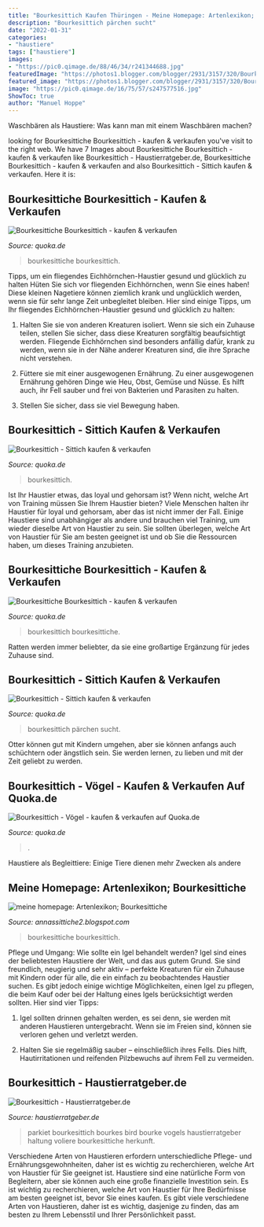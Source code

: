 ```yaml
---
title: "Bourkesittich Kaufen Thüringen - Meine Homepage: Artenlexikon; Bourkesittiche"
description: "Bourkesittich pärchen sucht"
date: "2022-01-31"
categories:
- "haustiere"
tags: ["haustiere"]
images:
- "https://pic0.qimage.de/88/46/34/r241344688.jpg"
featuredImage: "https://photos1.blogger.com/blogger/2931/3157/320/Bourkesittich03-1.jpg"
featured_image: "https://photos1.blogger.com/blogger/2931/3157/320/Bourkesittich03-1.jpg"
image: "https://pic0.qimage.de/16/75/57/s247577516.jpg"
ShowToc: true
author: "Manuel Hoppe"
---
```



Waschbären als Haustiere: Was kann man mit einem Waschbären machen?

	

		
looking for Bourkesittiche Bourkesittich - kaufen &amp; verkaufen you've visit to the right web. We have 7 Images about Bourkesittiche Bourkesittich - kaufen &amp; verkaufen like Bourkesittich - Haustierratgeber.de, Bourkesittiche Bourkesittich - kaufen &amp; verkaufen and also Bourkesittich - Sittich kaufen &amp; verkaufen. Here it is:
		
    
## Bourkesittiche Bourkesittich - Kaufen &amp; Verkaufen

<img loading=lazy src="https://pic0.qimage.de/28/60/15/s247156028.jpg" onerror="this.onerror=null;this.src='https://tse1.mm.bing.net/th?id=OIP.zKkp9rQFMh-xVwtmg0uQTgAAAA&amp;pid=15.1';" alt="Bourkesittiche Bourkesittich - kaufen &amp; verkaufen">

_Source: quoka.de_

>bourkesittiche bourkesittich. 

	

Tipps, um ein fliegendes Eichhörnchen-Haustier gesund und glücklich zu halten
Hüten Sie sich vor fliegenden Eichhörnchen, wenn Sie eines haben! Diese kleinen Nagetiere können ziemlich krank und unglücklich werden, wenn sie für sehr lange Zeit unbegleitet bleiben. Hier sind einige Tipps, um Ihr fliegendes Eichhörnchen-Haustier gesund und glücklich zu halten:
1. Halten Sie sie von anderen Kreaturen isoliert. Wenn sie sich ein Zuhause teilen, stellen Sie sicher, dass diese Kreaturen sorgfältig beaufsichtigt werden. Fliegende Eichhörnchen sind besonders anfällig dafür, krank zu werden, wenn sie in der Nähe anderer Kreaturen sind, die ihre Sprache nicht verstehen.

2. Füttere sie mit einer ausgewogenen Ernährung. Zu einer ausgewogenen Ernährung gehören Dinge wie Heu, Obst, Gemüse und Nüsse. Es hilft auch, ihr Fell sauber und frei von Bakterien und Parasiten zu halten.

3. Stellen Sie sicher, dass sie viel Bewegung haben.

    
## Bourkesittich - Sittich Kaufen &amp; Verkaufen

<img loading=lazy src="https://pic0.qimage.de/88/46/34/r241344688.jpg" onerror="this.onerror=null;this.src='https://tse1.mm.bing.net/th?id=OIP.9B8nGNmcr7cSy6BC4CSvygAAAA&amp;pid=15.1';" alt="Bourkesittich - Sittich kaufen &amp; verkaufen">

_Source: quoka.de_

>bourkesittich. 

	

Ist Ihr Haustier etwas, das loyal und gehorsam ist? Wenn nicht, welche Art von Training müssen Sie Ihrem Haustier bieten?
Viele Menschen halten ihr Haustier für loyal und gehorsam, aber das ist nicht immer der Fall. Einige Haustiere sind unabhängiger als andere und brauchen viel Training, um wieder dieselbe Art von Haustier zu sein. Sie sollten überlegen, welche Art von Haustier für Sie am besten geeignet ist und ob Sie die Ressourcen haben, um dieses Training anzubieten.

    
## Bourkesittiche Bourkesittich - Kaufen &amp; Verkaufen

<img loading=lazy src="https://pic0.qimage.de/16/75/57/s247577516.jpg" onerror="this.onerror=null;this.src='https://tse1.mm.bing.net/th?id=OIP.AY3l31QdvpXPbgOg-Im8EAAAAA&amp;pid=15.1';" alt="Bourkesittiche Bourkesittich - kaufen &amp; verkaufen">

_Source: quoka.de_

>bourkesittich bourkesittiche. 

	

Ratten werden immer beliebter, da sie eine großartige Ergänzung für jedes Zuhause sind.

    
## Bourkesittich - Sittich Kaufen &amp; Verkaufen

<img loading=lazy src="https://pic0.qimage.de/07/33/88/r245883307.jpg" onerror="this.onerror=null;this.src='https://tse3.mm.bing.net/th?id=OIP.TXLxtWXHOQ-zOw8fXssWmwAAAA&amp;pid=15.1';" alt="Bourkesittich - Sittich kaufen &amp; verkaufen">

_Source: quoka.de_

>bourkesittich pärchen sucht. 

	

Otter können gut mit Kindern umgehen, aber sie können anfangs auch schüchtern oder ängstlich sein. Sie werden lernen, zu lieben und mit der Zeit geliebt zu werden.

    
## Bourkesittich - Vögel - Kaufen &amp; Verkaufen Auf Quoka.de

<img loading=lazy src="https://pic8.qimage.de/08/09/24/r202240908.jpg" onerror="this.onerror=null;this.src='https://tse4.mm.bing.net/th?id=OIP.2KNzRmoQR6k5W_4Xf9QhrQAAAA&amp;pid=15.1';" alt="Bourkesittich - Vögel - kaufen &amp; verkaufen auf Quoka.de">

_Source: quoka.de_

>. 

	

Haustiere als Begleittiere: Einige Tiere dienen mehr Zwecken als andere

    
## Meine Homepage: Artenlexikon; Bourkesittiche

<img loading=lazy src="https://photos1.blogger.com/blogger/2931/3157/320/Bourkesittich03-1.jpg" onerror="this.onerror=null;this.src='https://tse2.mm.bing.net/th?id=OIP.56mH-6F-ojXonYitlM2fYAHaLG&amp;pid=15.1';" alt="meine homepage: Artenlexikon; Bourkesittiche">

_Source: annassittiche2.blogspot.com_

>bourkesittiche bourkesittich. 

	

Pflege und Umgang: Wie sollte ein Igel behandelt werden?
Igel sind eines der beliebtesten Haustiere der Welt, und das aus gutem Grund. Sie sind freundlich, neugierig und sehr aktiv – perfekte Kreaturen für ein Zuhause mit Kindern oder für alle, die ein einfach zu beobachtendes Haustier suchen. Es gibt jedoch einige wichtige Möglichkeiten, einen Igel zu pflegen, die beim Kauf oder bei der Haltung eines Igels berücksichtigt werden sollten. Hier sind vier Tipps:
1) Igel sollten drinnen gehalten werden, es sei denn, sie werden mit anderen Haustieren untergebracht. Wenn sie im Freien sind, können sie verloren gehen und verletzt werden.

2) Halten Sie sie regelmäßig sauber – einschließlich ihres Fells. Dies hilft, Hautirritationen und reifenden Pilzbewuchs auf ihrem Fell zu vermeiden.

    
## Bourkesittich - Haustierratgeber.de

<img loading=lazy src="https://www.haustierratgeber.de/wp-content/uploads/2020/01/bird-3983574_1280.jpg" onerror="this.onerror=null;this.src='https://tse2.mm.bing.net/th?id=OIP.JQ2B8-td00idIipo2E08EgHaFj&amp;pid=15.1';" alt="Bourkesittich - Haustierratgeber.de">

_Source: haustierratgeber.de_

>parkiet bourkesittich bourkes bird bourke vogels haustierratgeber haltung voliere bourkesittiche herkunft. 

	

Verschiedene Arten von Haustieren erfordern unterschiedliche Pflege- und Ernährungsgewohnheiten, daher ist es wichtig zu recherchieren, welche Art von Haustier für Sie geeignet ist.
Haustiere sind eine natürliche Form von Begleitern, aber sie können auch eine große finanzielle Investition sein. Es ist wichtig zu recherchieren, welche Art von Haustier für Ihre Bedürfnisse am besten geeignet ist, bevor Sie eines kaufen. Es gibt viele verschiedene Arten von Haustieren, daher ist es wichtig, dasjenige zu finden, das am besten zu Ihrem Lebensstil und Ihrer Persönlichkeit passt.

